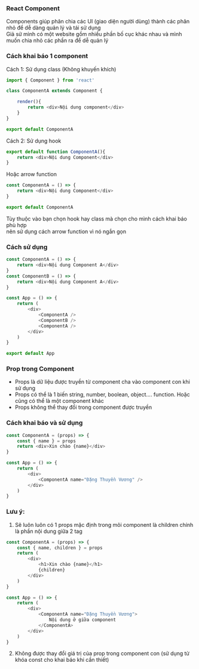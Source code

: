 ### React Component

Components giúp phân chia các UI (giao diện người dùng) thành các phân nhỏ để dễ dàng quản lý và tái sử dụng  
Giả sử mình có một website gồm nhiều phần bố cục khác nhau và mình muốn chia nhỏ các phần ra để dễ quản lý

### Cách khai báo 1 component
Cách 1: Sử dụng class (Không khuyến khích)

```javascript
import { Component } from 'react'

class ComponentA extends Component {

    render(){
        return <div>Nội dung component</div>
    }
}

export default ComponentA
```

Cách 2: Sử dụng hook

```javascript
export default function ComponentA(){
    return <div>Nội dung Component</div>
}
```

Hoặc arrow function
```javascript
const ComponentA = () => {
    return <div>Nội dung Component</div>
}

export default ComponentA
```

Tùy thuộc vào bạn chọn hook hay class mà chọn cho mình cách khai báo phù hợp  
nên sử dụng cách arrow function vì nó ngắn gọn

### Cách sử dụng
```javascript
const ComponentA = () => {
    return <div>Nội dung Component A</div>
}
const ComponentB = () => {
    return <div>Nội dung Component A</div>
}

const App = () => {
    return (
        <div>
            <ComponentA />
            <ComponentB />
            <ComponentA />
        </div>
    )
}

export default App
```

### Prop trong Component
- Props là dữ liệu được truyền từ component cha vào component con khi sử dụng
- Props có thể là 1 biến string, number, boolean, object.... function. Hoặc cũng có thể là một component khác
- Props không thể thay đổi trong component được truyền

### Cách khai báo và sử dụng
```javascript
const ComponentA = (props) => {
    const { name } = props
    return <div>Xin chào {name}</div>
}

const App = () => {
    return (
        <div>
            <ComponentA name="Đặng Thuyền Vương" />
        </div>
    )
}
```

### Lưu ý:
1. Sẽ luôn luôn có 1 props mặc định trong mõi component là children chính là phần nội dung giữa 2 tag
```javascript
const ComponentA = (props) => {
    const { name, children } = props
    return (
        <div>
            <h1>Xin chào {name}</h1>
            {children}
        </div>
    )
}

const App = () => {
    return (
        <div>
            <ComponentA name="Đặng Thuyền Vương">
                Nội dung ở giữa component
            </ComponentA>
        </div>
    )
}
```
2. Không được thay đổi giá trị của prop trong component con (sử dụng từ khóa const cho khai báo khi cần thiết)